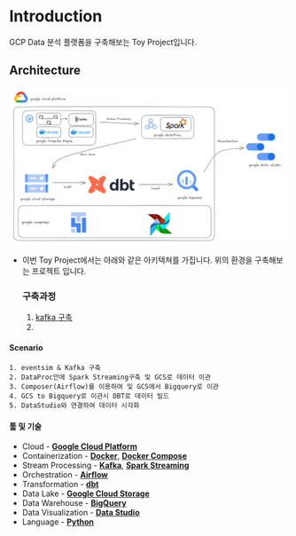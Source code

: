 # Introduction
GCP Data 분석 플랫폼을 구축해보는 Toy Project입니다.

## Architecture
![Architecture](./images/architecture.png)

- 이번 Toy Project에서는 아래와 같은 아키텍쳐를 가집니다. 위의 환경을 구축해보는 프로젝트 입니다.
    ### 구축과정
    1. [kafka 구축](./kafka/README.md)
    2. 
        

#### Scenario
    1. eventsim & Kafka 구축 
    2. DataProc안에 Spark Streaming구축 및 GCS로 데이터 이관
    3. Composer(Airflow)를 이용하여 및 GCS에서 Bigquery로 이관 
    4. GCS to Bigquery로 이관시 DBT로 데이터 빌드 
    5. DataStudio와 연결하여 데이터 시각화



#### 툴 및 기술
- Cloud - [**Google Cloud Platform**](https://cloud.google.com)
- Containerization - [**Docker**](https://www.docker.com), [**Docker Compose**](https://docs.docker.com/compose/)
- Stream Processing - [**Kafka**](https://kafka.apache.org), [**Spark Streaming**](https://spark.apache.org/docs/latest/streaming-programming-guide.html)
- Orchestration - [**Airflow**](https://airflow.apache.org)
- Transformation - [**dbt**](https://www.getdbt.com)
- Data Lake - [**Google Cloud Storage**](https://cloud.google.com/storage)
- Data Warehouse - [**BigQuery**](https://cloud.google.com/bigquery)
- Data Visualization - [**Data Studio**](https://datastudio.google.com/overview)
- Language - [**Python**](https://www.python.org)